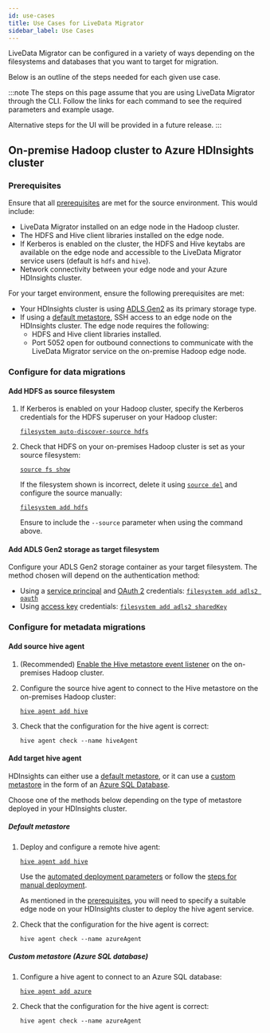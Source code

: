 ```yaml
---
id: use-cases
title: Use Cases for LiveData Migrator
sidebar_label: Use Cases
---
```


LiveData Migrator can be configured in a variety of ways depending on the filesystems and databases that you want to target for migration.

Below is an outline of the steps needed for each given use case.

:::note
The steps on this page assume that you are using LiveData Migrator through the CLI. Follow the links for each command to see the required parameters and example usage.

Alternative steps for the UI will be provided in a future release.
:::

## On-premise Hadoop cluster to Azure HDInsights cluster

### Prerequisites

Ensure that all [prerequisites](./prereqs.md#prerequisites) are met for the source environment. This would include:

* LiveData Migrator installed on an edge node in the Hadoop cluster.
* The HDFS and Hive client libraries installed on the edge node.
* If Kerberos is enabled on the cluster, the HDFS and Hive keytabs are available on the edge node and accessible to the LiveData Migrator service users (default is `hdfs` and `hive`).
* Network connectivity between your edge node and your Azure HDInsights cluster.

For your target environment, ensure the following prerequisites are met:

* Your HDInsights cluster is using [ADLS Gen2](https://docs.microsoft.com/en-us/azure/hdinsight/overview-data-lake-storage-gen2) as its primary storage type.
* If using a [default metastore](https://docs.microsoft.com/en-us/azure/hdinsight/hdinsight-use-external-metadata-stores#default-metastore), SSH access to an edge node on the HDInsights cluster. The edge node requires the following:
  * HDFS and Hive client libraries installed.
  * Port 5052 open for outbound connections to communicate with the LiveData Migrator service on the on-premise Hadoop edge node.

### Configure for data migrations

#### Add HDFS as source filesystem

1. If Kerberos is enabled on your Hadoop cluster, specify the Kerberos credentials for the HDFS superuser on your Hadoop cluster:

   [`filesystem auto-discover-source hdfs`](./command-reference.md#filesystem-auto-discover-source-hdfs)

2. Check that HDFS on your on-premises Hadoop cluster is set as your source filesystem:

   [`source fs show`](./command-reference.md#source-fs-show)

   If the filesystem shown is incorrect, delete it using [`source del`](./command-reference.md#source-del) and configure the source manually:

   [`filesystem add hdfs`](./command-reference.md#filesystem-add-hdfs)

   Ensure to include the `--source` parameter when using the command above.

#### Add ADLS Gen2 storage as target filesystem

Configure your ADLS Gen2 storage container as your target filesystem. The method chosen will depend on the authentication method:

* Using a [service principal](https://docs.microsoft.com/en-us/azure/active-directory/develop/howto-create-service-principal-portal) and [OAuth 2](https://docs.microsoft.com/en-us/azure/active-directory/develop/active-directory-v2-protocols) credentials: [`filesystem add adls2 oauth`](./command-reference.md#filesystem-add-adls2-oauth)
* Using [access key](https://docs.microsoft.com/en-us/azure/storage/common/storage-account-keys-manage?tabs=azure-portal#view-account-access-keys) credentials: [`filesystem add adls2 sharedKey`](./command-reference.md#filesystem-add-adls2-sharedkey)

### Configure for metadata migrations

#### Add source hive agent

1. (Recommended) [Enable the Hive metastore event listener](./configuration.md#enable-hive-metastore-event-listener) on the on-premises Hadoop cluster.

1. Configure the source hive agent to connect to the Hive metastore on the on-premises Hadoop cluster:

   [`hive agent add hive`](./command-reference.md#hive-agent-add-hive)

1. Check that the configuration for the hive agent is correct:

   ```text title="Example"
   hive agent check --name hiveAgent
   ```

#### Add target hive agent

HDInsights can either use a [default metastore](https://docs.microsoft.com/en-us/azure/hdinsight/hdinsight-use-external-metadata-stores#default-metastore), or it can use a [custom metastore](https://docs.microsoft.com/en-us/azure/hdinsight/hdinsight-use-external-metadata-stores#custom-metastore) in the form of an [Azure SQL Database](https://docs.microsoft.com/en-us/azure/hdinsight/hdinsight-use-external-metadata-stores#create-and-config-azure-sql-database-for-the-custom-metastore).

Choose one of the methods below depending on the type of metastore deployed in your HDInsights cluster.

##### Default metastore

1. Deploy and configure a remote hive agent:

   [`hive agent add hive`](./command-reference.md#hive-agent-add-hive)

   Use the [automated deployment parameters](./command-reference.md#parameters-for-automated-deployment) or follow the [steps for manual deployment](./command-reference.md#steps-for-manual-deployment).

   As mentioned in the [prerequisites](#prerequisites), you will need to specify a suitable edge node on your HDInsights cluster to deploy the hive agent service.

1. Check that the configuration for the hive agent is correct:
  
   ```text title="Example"
   hive agent check --name azureAgent
   ```

##### Custom metastore (Azure SQL database)

1. Configure a hive agent to connect to an Azure SQL database:

   [`hive agent add azure`](./command-reference.md#hive-agent-add-azure)

1. Check that the configuration for the hive agent is correct:
  
   ```text title="Example"
   hive agent check --name azureAgent
   ```
